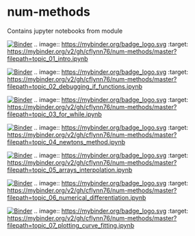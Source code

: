 # num-methods
Contains jupyter notebooks from module

[![Binder](https://mybinder.org/badge_logo.svg)](https://mybinder.org/v2/gh/cflynn76/num-methods/master?filepath=topic_01_intro.ipynb)
.. image:: https://mybinder.org/badge_logo.svg
 :target: https://mybinder.org/v2/gh/cflynn76/num-methods/master?filepath=topic_01_intro.ipynb
 
[![Binder](https://mybinder.org/badge_logo.svg)](https://mybinder.org/v2/gh/cflynn76/num-methods/master?filepath=topic_02_debugging_if_functions.ipynb)
.. image:: https://mybinder.org/badge_logo.svg
 :target: https://mybinder.org/v2/gh/cflynn76/num-methods/master?filepath=topic_02_debugging_if_functions.ipynb

[![Binder](https://mybinder.org/badge_logo.svg)](https://mybinder.org/v2/gh/cflynn76/num-methods/master?filepath=topic_03_for_while.ipynb)
.. image:: https://mybinder.org/badge_logo.svg
 :target: https://mybinder.org/v2/gh/cflynn76/num-methods/master?filepath=topic_03_for_while.ipynb

[![Binder](https://mybinder.org/badge_logo.svg)](https://mybinder.org/v2/gh/cflynn76/num-methods/master?filepath=topic_04_newtons_method.ipynb)
.. image:: https://mybinder.org/badge_logo.svg
 :target: https://mybinder.org/v2/gh/cflynn76/num-methods/master?filepath=topic_04_newtons_method.ipynb
 
 [![Binder](https://mybinder.org/badge_logo.svg)](https://mybinder.org/v2/gh/cflynn76/num-methods/master?filepath=topic_05_arrays_interpolation.ipynb)
.. image:: https://mybinder.org/badge_logo.svg
 :target: https://mybinder.org/v2/gh/cflynn76/num-methods/master?filepath=topic_05_arrays_interpolation.ipynb
 
 [![Binder](https://mybinder.org/badge_logo.svg)](https://mybinder.org/v2/gh/cflynn76/num-methods/master?filepath=topic_06_numerical_differentiation.ipynb)
.. image:: https://mybinder.org/badge_logo.svg
 :target: https://mybinder.org/v2/gh/cflynn76/num-methods/master?filepath=topic_06_numerical_differentiation.ipynb

 [![Binder](https://mybinder.org/badge_logo.svg)](https://mybinder.org/v2/gh/cflynn76/num-methods/master?filepath=topic_06_numerical_differentiation.ipynb)
.. image:: https://mybinder.org/badge_logo.svg
 :target: https://mybinder.org/v2/gh/cflynn76/num-methods/master?filepath=topic_07_plotting_curve_fitting.ipynb


